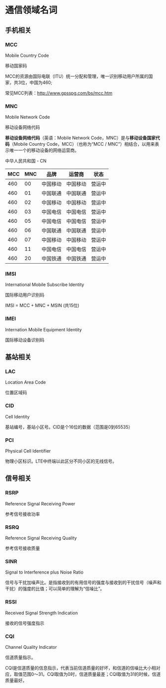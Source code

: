 # 通信领域名词

## 手机相关

### MCC
Mobile Country Code

移动国家码

MCC的资源由国际电联（ITU）统一分配和管理，唯一识别移动用户所属的国家，共3位，中国为460;

常见MCC列表：http://www.gpsspg.com/bs/mcc.htm

### MNC
Mobile Network Code

移动设备网络代码

**移动设备网络代码**（英语：Mobile Network Code，MNC）是与**移动设备国家代码**（Mobile Country Code，MCC）（也称为“MCC / MNC”）相结合，以用来表示唯一一个的移动设备的网络运营商。

中华人民共和国 - CN

|  MCC  |  MNC  |   品牌   |  运营商  |  状态  |
|  ---  |  ---  |   ----   |  ------  |  ----  |
|  460  |  00   | 中国移动 | 中国移动 |营运中  |
|  460  |  01   | 中国联通 | 中国联通 |营运中  |
|  460  |  02   | 中国移动 | 中国移动 |营运中  |
|  460  |  03   | 中国电信 | 中国电信 |营运中  |
|  460  |  05   | 中国电信 | 中国电信 |营运中  |
|  460  |  06   | 中国联通 | 中国联通 |营运中  |
|  460  |  07   | 中国移动 | 中国移动 |营运中  |
|  460  |  11   | 中国电信 | 中国电信 |营运中  |
|  460  |  20   | 中国铁通 | 中国铁通 |营运中  |

### IMSI
International Mobile Subscribe Identity

国际移动用户识别码

IMSI = MCC + MNC + MSIN (共15位)

### IMEI
Internation Mobile Equipment Identity

国际移动设备识别码

## 基站相关

### LAC
Location Area Code

位置区域码

### CID
Cell Identity

基站编号，基站小区号。CID是个16位的数据（范围是0到65535）

### PCI
Physical Cell Identifier

物理小区标识。LTE中终端以此区分不同小区的无线信号。

## 信号相关

### RSRP
Reference Signal Receiving Power

参考信号接收功率

### RSRQ
Reference Signal Receiving Quality

参考信号接收质量

### SINR
Signal to Interference plus Noise Ratio

信号与干扰加噪声比。是指接收到的有用信号的强度与接收到的干扰信号（噪声和干扰）的强度的比值；可以简单的理解为“信噪比”。

### RSSI
Received Signal Strength Indication

接收的信号强度指示

### CQI
Channel Quality Indicator

信道质量指示。

CQI是信道质量的信息指示，代表当前信道质量的好坏，和信道的信噪比大小相对应，取值范围0～31。CQI取值为0时，信道质量最差；CQI取值为31的时候，信道质量最好。


